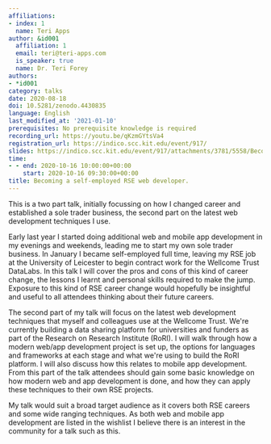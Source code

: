 ```yaml
---
affiliations:
- index: 1
  name: Teri Apps
author: &id001
  affiliation: 1
  email: teri@teri-apps.com
  is_speaker: true
  name: Dr. Teri Forey
authors:
- *id001
category: talks
date: 2020-08-18
doi: 10.5281/zenodo.4430835
language: English
last_modified_at: '2021-01-10'
prerequisites: No prerequisite knowledge is required
recording_url: https://youtu.be/qKzmGYtsVa4
registration_url: https://indico.scc.kit.edu/event/917/
slides: https://indico.scc.kit.edu/event/917/attachments/3781/5558/Becoming_a_freelance_RSE_TeriForey.pdf
time:
- - end: 2020-10-16 10:00:00+00:00
    start: 2020-10-16 09:30:00+00:00
title: Becoming a self-employed RSE web developer.
---
```


This is a two part talk, initially focussing on how I changed career and established a sole trader business, the second part on the latest web development techniques I use.

Early last year I started doing additional web and mobile app development in my evenings and weekends, leading me to start my own sole trader business. In January I became self-employed full time, leaving my RSE job at the University of Leicester to begin contract work for the Wellcome Trust DataLabs. In this talk I will cover the pros and cons of this kind of career change, the lessons I learnt and personal skills required to make the jump. Exposure to this kind of RSE career change would hopefully be insightful and useful to all attendees thinking about their future careers.

The second part of my talk will focus on the latest web development techniques that myself and colleagues use at the Wellcome Trust. We're currently building a data sharing platform for universities and funders as part of the Research on Research Institute (RoRI). I will walk through how a modern web/app development project is set up, the options for languages and frameworks at each stage and what we're using to build the RoRI platform. I will also discuss how this relates to mobile app development. From this part of the talk attendees should gain some basic knowledge on how modern web and app development is done, and how they can apply these techniques to their own RSE projects.

My talk would suit a broad target audience as it covers both RSE careers and some wide ranging techniques. As both web and mobile app development are listed in the wishlist I believe there is an interest in the community for a talk such as this.